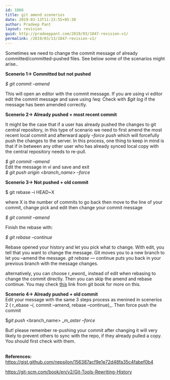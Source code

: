 ```yaml
---
id: 1866
title: git amend scenerios
date: 2019-03-13T11:23:55+05:30
author: Pradeep Pant
layout: revision
guid: http://pradeeppant.com/2019/03/1847-revision-v1/
permalink: /2019/03/13/1847-revision-v1/
---
```

Sometimes we need to change the commit message of already committed/committed-pushed files. See below some of the scenarios might arise<g class="gr_ gr\_4 gr-alert gr\_gramm gr\_inline\_cards gr\_run\_anim Punctuation multiReplace" id="4" data-gr-id="4">..</g> 

**Scenerio 1-> Committed but not pushed**

_$ git commit &#8211;amend_

This will open an editor with the commit message. If you are using vi editor edit the commit message and save using _<g class="gr_ gr\_8 gr-alert gr\_gramm gr\_inline\_cards gr\_run\_anim Style replaceWithoutSep" id="8" data-gr-id="8">!<g class="gr_ gr\_5 gr-alert gr\_spell gr\_inline\_cards gr\_disable\_anim_appear ContextualSpelling" id="5" data-gr-id="5">wq</g></g>:_ Check with _$git log_ if the message has been amended correctly.

**Scenerio 2-> Already pushed + most recent commit**

It might be the case that if a user has already pushed the changes to git central repository, in this type of scenario we need to first amend the most recent local commit and afterward apply _&#8211;force push_ which will forcefully push the changes to the server. In this process, one thing to keep in mind is that if in between any other user who has already synced local copy with the central repository needs to re-pull.

_$ git commit &#8211;amend_  
Edit the message in vi and save and exit  
 _$ git push origin <branch_name> &#8211;force_

  
**Scenerio 3-> Not pushed + old commit** 

$ git rebase &#8211;<g class="gr_ gr\_5 gr-alert gr\_tiny gr\_spell gr\_inline\_cards gr\_run_anim ContextualSpelling multiReplace" id="5" data-gr-id="5">i</g> HEAD~X

where X is the number of commits to <g class="gr_ gr\_3 gr-alert gr\_gramm gr\_inline\_cards gr\_run\_anim Grammar multiReplace" id="3" data-gr-id="3">go</g> back then move to the line of your commit, change pick and edit then change your commit message

_$ git commit &#8211;amend_ 

Finish the rebase with:

_$ git rebase &#8211;continue_

Rebase opened your history and let you pick what to change. With edit, you tell that you <g class="gr_ gr\_9 gr-alert gr\_gramm gr\_inline\_cards gr\_run\_anim Grammar only-ins replaceWithoutSep" id="9" data-gr-id="9">want</g> to change the message. Git moves you to a new branch to let you &#8211;amend the message. _git rebase &#8212;_ continue puts you back in your previous branch with the message changes. 

alternatively, you can <g class="gr_ gr\_4 gr-alert gr\_gramm gr\_inline\_cards gr\_run\_anim Grammar only-ins replaceWithoutSep" id="4" data-gr-id="4">choose</g> r_eword_ instead of edit when rebasing to change the commit directly. Then you can skip the amend and rebase continue. You may check [this](https://git-scm.com/book/en/v2/Git-Tools-Rewriting-History) link from git book for more on this.

**<g class="gr_ gr\_6 gr-alert gr\_spell gr\_inline\_cards gr\_run\_anim ContextualSpelling ins-del multiReplace" id="6" data-gr-id="6">Scenerio</g> 4-> Already pushed <g class="gr_ gr\_12 gr-alert gr\_tiny gr\_gramm gr\_inline\_cards gr\_run_anim Grammar only-ins doubleReplace replaceWithoutSep" id="12" data-gr-id="12">+</g> old commit**  
Edit your message with the same 3 steps process as <g class="gr_ gr\_25 gr-alert gr\_spell gr\_inline\_cards gr\_run\_anim ContextualSpelling ins-del multiReplace" id="25" data-gr-id="25">menined</g> in scenerios 2 ( r_ebase &#8211;_<g class="gr_ gr\_7 gr-alert gr\_tiny gr\_spell gr\_inline\_cards gr\_run_anim ContextualSpelling multiReplace" id="7" data-gr-id="7">_i_</g>_, commit &#8211;amend, rebase &#8211;continue)_. Then force push the commit

$_git push_ <branch_name> __m_aster &#8211;force_

But! please remember re-pushing your commit after changing it will very likely to prevent others to sync with the <g class="gr_ gr\_7 gr-alert gr\_gramm gr\_inline\_cards gr\_run\_anim Punctuation only-del replaceWithoutSep" id="7" data-gr-id="7">repo,</g> if they already pulled a copy. You should first check with them.

<p style="text-align:left" class="has-text-color has-small-font-size has-vivid-cyan-blue-color">
  <br /><strong>References: <br /></strong><a href="https://gist.github.com/nepsilon/156387acf9e1e72d48fa35c4fabef0b4">https://gist.github.com/nepsilon/156387acf9e1e72d48fa35c4fabef0b4</a>
</p>

<p class="has-text-color has-small-font-size has-vivid-cyan-blue-color">
  <a href="https://git-scm.com/book/en/v2/Git-Tools-Rewriting-History">https://git-scm.com/book/en/v2/Git-Tools-Rewriting-History</a>
</p>



<p class="has-text-color has-small-font-size has-pale-cyan-blue-color">
  <br />
</p>